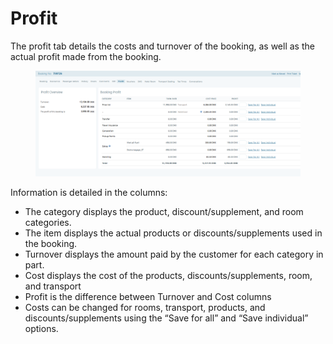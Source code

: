 # Profit

The profit tab details the costs and turnover of the booking, as well as the actual profit made from the booking.

<figure><img src="../../.gitbook/assets/image (5) (1) (1) (1) (1) (1) (1) (1) (1) (1) (1) (1) (1) (1) (1) (1) (1) (1) (1) (1) (1) (1) (1) (1) (1) (1) (1) (1) (1) (1) (1).png" alt=""><figcaption></figcaption></figure>

Information is detailed in the columns:

* The category displays the product, discount/supplement, and room categories.
* The item displays the actual products or discounts/supplements used in the booking.
* Turnover displays the amount paid by the customer for each category in part.
* Cost displays the cost of the products, discounts/supplements, room, and transport
* Profit is the difference between Turnover and Cost columns
* Costs can be changed for rooms, transport, products, and discounts/supplements using the “Save for all” and “Save individual” options.
